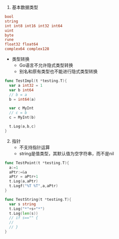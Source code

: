 

1. 基本数据类型

~~~go
bool 
string 
int int8 int16 int32 int64
uint
byte 
rune 
float32 float64
complex64 complex128
~~~

- 类型转换
  - Go语言不允许隐式类型转换
  - 别名和原有类型也不能进行隐式类型转换

~~~go
func TestImpl(t *testing.T){
  var a int32 = 1
  var b int64
  // b = a
  b = int64(a)

  var c MyInt
  // c = b
  c = MyInt(b)

  t.Log(a,b,c)
}

~~~

2. 指针
   - 不支持指针运算
   - string是值类型，其默认值为空字符串，而不是nil

~~~go
func TestPoint(t *testing.T){
  a:=1
  aPtr:=&a
  aPtr = aPtr+1
  t.Log(a,aPtr)
  t.Logf("%T %T",a,aPtr)
}

func TestString(t *testing.T){
  var s string
  t.Log("*"+s+"*")
  t.Log(len(s))
  // if s=="" {
  //
  // }
}
~~~





























